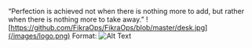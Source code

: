 “Perfection is achieved not when there is nothing more to add, but rather when there is nothing more to take away.”
![https://github.com/FikraOps/FikraOps/blob/master/desk.jpg](/images/logo.png)
Format: ![Alt Text](url)
